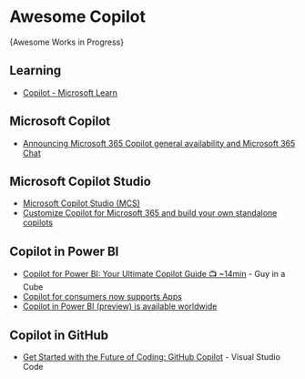 # Awesome Copilot

{Awesome Works in Progress}

## Learning 
* [Copilot - Microsoft Learn](https://learn.microsoft.com/en-us/training/browse/?filter-products=copilot&products=copilot)

## Microsoft Copilot 
* [Announcing Microsoft 365 Copilot general availability and Microsoft 365 Chat](https://www.microsoft.com/en-us/microsoft-365/blog/2023/09/21/announcing-microsoft-365-copilot-general-availability-and-microsoft-365-chat/)

## Microsoft Copilot Studio
* [Microsoft Copilot Studio (MCS)](https://aka.ms/CopilotStudio)
* [Customize Copilot for Microsoft 365 and build your own standalone copilots](https://www.microsoft.com/en-us/microsoft-365/blog/2023/11/15/announcing-microsoft-copilot-studio-customize-copilot-for-microsoft-365-and-build-your-own-standalone-copilots/)

## Copilot in Power BI
* [Copilot for Power BI: Your Ultimate Copilot Guide 📺 ~14min](https://www.youtube.com/watch?v=0kE3TE34oLM) - Guy in a Cube
* [Copilot for consumers now supports Apps](https://powerbi.microsoft.com/en-us/blog/copilot-updates-march-2024/)
* [Copilot in Power BI (preview) is available worldwide](https://powerbi.microsoft.com/en-us/blog/copilot-in-power-bi-preview-is-available-worldwide/)

## Copilot in GitHub
* [Get Started with the Future of Coding: GitHub Copilot](https://www.youtube.com/watch?v=Fi3AJZZregI) - Visual Studio Code

